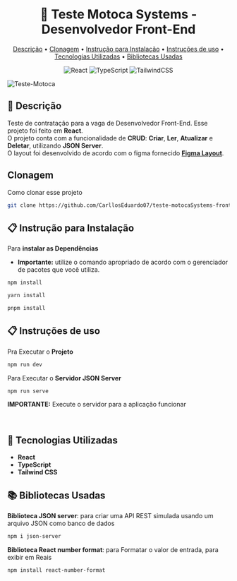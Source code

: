 <h1 align="center" style="font-weight: bold;"> 📝 Teste Motoca Systems - Desenvolvedor Front-End</h1>

<p align="center">
 <a href="#description">Descrição</a> • 
 <a href="#cloning">Clonagem</a> • 
  <a href="#instructions_install">Instrução para Instalação</a> •
  <a href="#instructions_use">Instruções de uso</a> •
  <a href="#stacks">Tecnologias Utilizadas</a> •
   <a href="#libs">Bibliotecas Usadas</a>
</p>

<div align="center">

![React](https://img.shields.io/badge/react-%2320232a.svg?style=for-the-badge&logo=react&logoColor=%2361DAFB)
![TypeScript](https://img.shields.io/badge/typescript-%23007ACC.svg?style=for-the-badge&logo=typescript&logoColor=white)
![TailwindCSS](https://img.shields.io/badge/tailwindcss-%2338B2AC.svg?style=for-the-badge&logo=tailwind-css&logoColor=white)

</div>


![Teste-Motoca](https://github.com/CarllosEduardo07/teste-motocaSystems-frontEnd/assets/80606019/dc470812-307d-4d08-9bf0-a93418206b56)





<h2 id="description">📌 Descrição</h2>

Teste de contratação para a vaga de Desenvolvedor Front-End. Esse projeto foi feito em **React**.
<br>
O projeto conta com a funcionalidade de **CRUD**: **Criar**, **Ler**, **Atualizar** e **Deletar**, utilizando **JSON Server**.
<br>
O layout foi desenvolvido de acordo com o figma fornecido **[Figma Layout](https://www.figma.com/design/YqufsjX9hR7Qzk9mM359fH/Teste-Motoca-Systems?node-id=0-1&t=cMNbEIgJ2wKOufTm-1)**.


<h2 id="cloning">Clonagem</h2>

Como clonar esse projeto

```bash
git clone https://github.com/CarllosEduardo07/teste-motocaSystems-frontEnd.git
```

<h2 id="instructions_install">📋 Instrução para Instalação</h2>

Para **instalar as Dependências**
<br>

- **Importante:** utilize o comando apropriado de acordo com o gerenciador de pacotes que você utiliza.

```bash
npm install
```

```bash
yarn install
```

```bash
pnpm install
```

<h2 id="instructions_use">📋 Instruções de uso</h2>

Pra Executar o **Projeto**

```bash
npm run dev
```

Para Executar o **Servidor JSON Server**

```bash
npm run serve
```

**IMPORTANTE:** Execute o servidor para a aplicação funcionar

<br>

<h2 id="stacks">🚀 Tecnologias Utilizadas</h2>

- **React**
- **TypeScript**
- **Tailwind CSS**

<h2 id="libs">📚 Bibliotecas Usadas</h2>

**Biblioteca JSON server**: para criar uma API REST simulada usando um arquivo JSON como banco de dados

```bash
npm i json-server
```

**Biblioteca React number format**: para Formatar o valor de entrada, para exibir em Reais

```bash
npm install react-number-format
```
